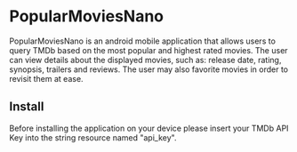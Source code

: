 # PopularMoviesNano

PopularMoviesNano is an android mobile application that allows users to query TMDb based on the most popular and highest rated movies.  The user can view details about the displayed movies, such as: release date, rating, synopsis, trailers and reviews.  The user may also favorite movies in order to revisit them at ease.

## Install

Before installing the application on your device please insert your TMDb API Key into the string resource named "api_key".
